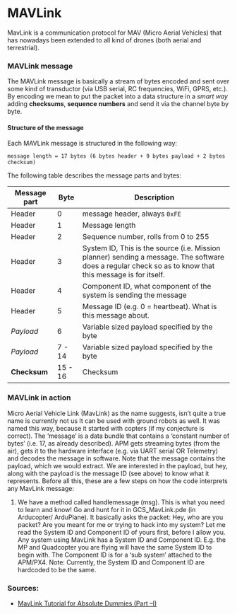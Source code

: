 # MAVLink

 MavLink is a communication protocol for MAV (Micro Aerial Vehicles) that has nowadays been extended to all kind of drones (both aerial and terrestrial).


### MAVLink message

The MAVLink message is basically a stream of bytes encoded and sent over some kind of transductor (via USB serial, RC frequencies, WiFi, GPRS, etc.). By encoding we mean  to put the packet into a data structure in a *smart way* adding **checksums**, **sequence numbers** and send it via the channel byte by byte.

#### Structure of the message

Each MAVLink message is structured in the following way:

```
message length = 17 bytes (6 bytes header + 9 bytes payload + 2 bytes checksum)
```

The following table describes the message parts and bytes:

| **Message part** | **Byte** | **Description** |
|------------------|----------|-----------------|
| Header | 0 | message header, always `0xFE`|
| Header | 1 | Message length |
| Header | 2 | Sequence number, rolls from 0 to 255 |
| Header | 3 | System ID,  This is the source (i.e. Mission planner) sending a message. The software does a regular check so as to know that this message is for itself. |
| Header | 4 | Component ID, what component of the system is sending the message |
| Header | 5 | Message ID (e.g. 0 = heartbeat). What is this message about. |
| *Payload* | 6 | Variable sized payload specified by the byte |
| *Payload* | 7 - 14 | Variable sized payload specified by the byte |
| **Checksum** | 15 - 16 | Checksum |


### MAVLink in action

Micro Aerial Vehicle Link (MavLink) as the name suggests, isn’t quite a true name is currently not us It can be used with ground robots as well. It was named this way, because it started with copters (if my conjecture is correct).
The ‘message’ is a data bundle that contains a ‘constant number of bytes’ (i.e. 17, as already described). APM gets streaming bytes (from the air), gets it to the hardware interface (e.g. via UART serial OR Telemetry) and decodes the message in software. Note that the message contains the payload, which we would extract.
We are interested in the payload, but hey, along with the payload is the message ID (see above) to know what it represents. Before all this, these are a few steps on how the code interprets any MavLink message:
1) We have a method called handlemessage (msg). This is what you need to learn and know! Go and hunt for it in GCS_MavLink.pde (in Arducopter/ ArduPlane).
It basically asks the packet: Hey, who are you packet? Are you meant for me or trying to hack into my system? Let me read the System ID and Component ID of yours first, before I allow you. Any system using MavLink has a System ID and Component ID. E.g. the MP and Quadcopter you are flying will have the same System ID to begin with. The Component ID is for a ‘sub system’ attached to the APM/PX4.
Note: Currently, the System ID and Component ID are hardcoded to be the same.


### Sources:
- [MavLink Tutorial for Absolute Dummies (Part –I)](http://api.ning.com/files/i*tFWQTF2R*7Mmw7hksAU-u9IABKNDO9apguOiSOCfvi2znk1tXhur0Bt00jTOldFvob-Sczg3*lDcgChG26QaHZpzEcISM5/MAVLINK_FOR_DUMMIESPart1_v.1.1.pdf)
